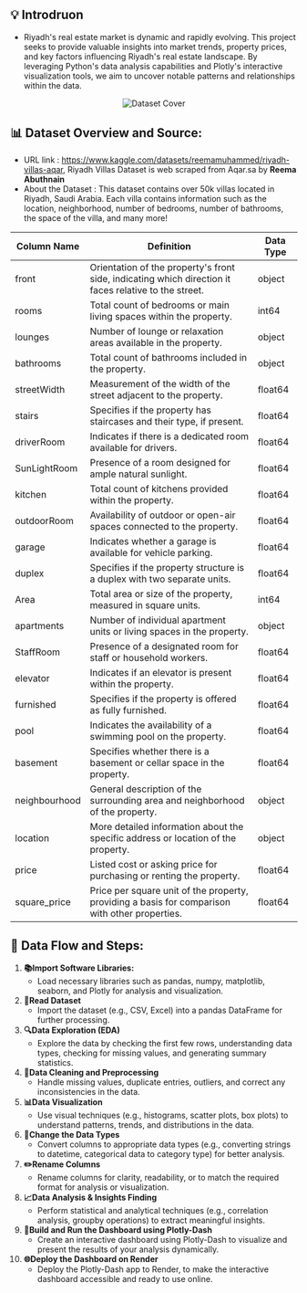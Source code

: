 ## 💡 Introdruon
- Riyadh's real estate market is dynamic and rapidly evolving. This project seeks to provide valuable insights into market trends, property prices, and key factors influencing Riyadh's real estate landscape. By leveraging Python's data analysis capabilities and Plotly's interactive visualization tools, we aim to uncover notable patterns and relationships within the data.

<div style="text-align: center;">
  <img src="https://storage.googleapis.com/kaggle-datasets-images/2623149/4482894/1dfb26becf747a0b196a41d51e031964/dataset-cover.jpg?t=2023-08-17-09-58-06" alt="Dataset Cover">
</div>

## 📊 Dataset Overview and Source:
- URL link : https://www.kaggle.com/datasets/reemamuhammed/riyadh-villas-aqar, Riyadh Villas Dataset is web scraped from Aqar.sa by **Reema Abuthnain**
- About the Dataset : This dataset contains over 50k villas located in Riyadh, Saudi Arabia. Each villa contains information such as the location, neighborhood, number of bedrooms, number of bathrooms, the space of the villa, and many more!
  
| Column Name    | Definition                                                                                           | Data Type      |
|----------------|------------------------------------------------------------------------------------------------------|----------------|
| front          | Orientation of the property's front side, indicating which direction it faces relative to the street.| object         |
| rooms          | Total count of bedrooms or main living spaces within the property.                                   | int64          |
| lounges        | Number of lounge or relaxation areas available in the property.                                      | object         |
| bathrooms      | Total count of bathrooms included in the property.                                                   | object         |
| streetWidth    | Measurement of the width of the street adjacent to the property.                                     | float64        |
| stairs         | Specifies if the property has staircases and their type, if present.                                 | float64        |
| driverRoom     | Indicates if there is a dedicated room available for drivers.                                        | float64        |
| SunLightRoom   | Presence of a room designed for ample natural sunlight.                                              | float64        |
| kitchen        | Total count of kitchens provided within the property.                                                | float64        |
| outdoorRoom    | Availability of outdoor or open-air spaces connected to the property.                                | float64        |
| garage         | Indicates whether a garage is available for vehicle parking.                                         | float64        |
| duplex         | Specifies if the property structure is a duplex with two separate units.                             | float64        |
| Area           | Total area or size of the property, measured in square units.                                        | int64          |
| apartments     | Number of individual apartment units or living spaces in the property.                               | object         |
| StaffRoom      | Presence of a designated room for staff or household workers.                                        | float64        |
| elevator       | Indicates if an elevator is present within the property.                                             | float64        |
| furnished      | Specifies if the property is offered as fully furnished.                                             | float64        |
| pool           | Indicates the availability of a swimming pool on the property.                                       | float64        |
| basement       | Specifies whether there is a basement or cellar space in the property.                               | float64        |
| neighbourhood  | General description of the surrounding area and neighborhood of the property.                        | object         |
| location       | More detailed information about the specific address or location of the property.                    | object         |
| price          | Listed cost or asking price for purchasing or renting the property.                                  | float64        |
| square_price   | Price per square unit of the property, providing a basis for comparison with other properties.       | float64        |


## 🌊 Data Flow and Steps:
1. **📚Import Software Libraries:**
    - Load necessary libraries such as pandas, numpy, matplotlib, seaborn, and Plotly for analysis and visualization.
2. **📂Read Dataset**
    - Import the dataset (e.g., CSV, Excel) into a pandas DataFrame for further processing.
3. **🔍Data Exploration (EDA)**
    - Explore the data by checking the first few rows, understanding data types, checking for missing values, and generating summary statistics.
4. **🧹Data Cleaning and Preprocessing**
    - Handle missing values, duplicate entries, outliers, and correct any inconsistencies in the data.
5. **📊Data Visualization**
    - Use visual techniques (e.g., histograms, scatter plots, box plots) to understand patterns, trends, and distributions in the data.
6. **🔄Change the Data Types**
    - Convert columns to appropriate data types (e.g., converting strings to datetime, categorical data to category type) for better analysis.
7. **✏️Rename Columns**
    - Rename columns for clarity, readability, or to match the required format for analysis or visualization.
8. **📈Data Analysis & Insights Finding**
    - Perform statistical and analytical techniques (e.g., correlation analysis, groupby operations) to extract meaningful insights.
9. **🚀Build and Run the Dashboard using Plotly-Dash**
    - Create an interactive dashboard using Plotly-Dash to visualize and present the results of your analysis dynamically.
10. **🌐Deploy the Dashboard on Render**
    - Deploy the Plotly-Dash app to Render, to make the interactive dashboard accessible and ready to use online.
